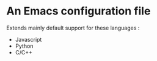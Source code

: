 # An Emacs configuration file

Extends mainly default support for these languages :
* Javascript
* Python
* C/C++
